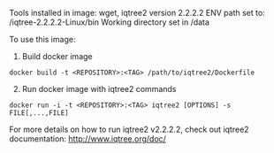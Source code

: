 Tools installed in image: wget, iqtree2 version 2.2.2.2
ENV path set to: /iqtree-2.2.2.2-Linux/bin
Working directory set in /data

To use this image:

1) Build docker image
```
docker build -t <REPOSITORY>:<TAG> /path/to/iqtree2/Dockerfile
```
2) Run docker image with iqtree2 commands
```
docker run -i -t <REPOSITORY>:<TAG> iqtree2 [OPTIONS] -s FILE[,...,FILE]
```

For more details on how to run iqtree2 v2.2.2.2, check out iqtree2 documentation: http://www.iqtree.org/doc/

